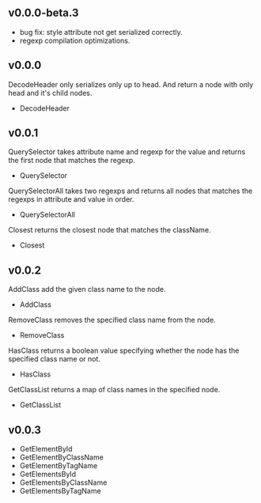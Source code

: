 ## v0.0.0-beta.3
- bug fix: style attribute not get serialized correctly.
- regexp compilation optimizations.
## v0.0.0
DecodeHeader only serializes only up to head. And return a node with only head and it's child nodes.
* DecodeHeader

## v0.0.1
QuerySelector takes attribute name and regexp for the value and returns the first node that matches the regexp.  
* QuerySelector

QuerySelectorAll takes two regexps and returns all nodes that matches the regexps in attribute and value in order.
* QuerySelectorAll

Closest returns the closest node that matches the className. 
* Closest

## v0.0.2
AddClass add the given class name to the node.
* AddClass

RemoveClass removes the specified class name from the node.
* RemoveClass

HasClass returns a boolean value specifying whether the node has the specified class name or not.
* HasClass

GetClassList returns a map of class names in the specified node.
* GetClassList

## v0.0.3
* GetElementById
* GetElementByClassName
* GetElementByTagName
* GetElementsById
* GetElementsByClassName
* GetElementsByTagName